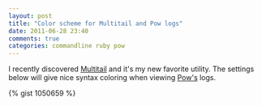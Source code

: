 ```yaml
---
layout: post
title: "Color scheme for Multitail and Pow logs"
date: 2011-06-28 23:40
comments: true
categories: commandline ruby pow
---
```


I recently discovered [Multitail](http://www.vanheusden.com/multitail/)
and it's my new favorite utility.  The settings below
will give nice syntax coloring when viewing [Pow's](http://pow.cx) logs.

{% gist 1050659 %}

